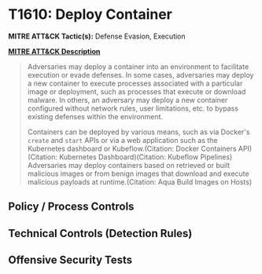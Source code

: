 # T1610: Deploy Container
**MITRE ATT&CK Tactic(s):** Defense Evasion, Execution

**[MITRE ATT&CK Description](https://attack.mitre.org/techniques/T1610)**
<blockquote>Adversaries may deploy a container into an environment to facilitate execution or evade defenses. In some cases, adversaries may deploy a new container to execute processes associated with a particular image or deployment, such as processes that execute or download malware. In others, an adversary may deploy a new container configured without network rules, user limitations, etc. to bypass existing defenses within the environment.

Containers can be deployed by various means, such as via Docker's <code>create</code> and <code>start</code> APIs or via a web application such as the Kubernetes dashboard or Kubeflow.(Citation: Docker Containers API)(Citation: Kubernetes Dashboard)(Citation: Kubeflow Pipelines) Adversaries may deploy containers based on retrieved or built malicious images or from benign images that download and execute malicious payloads at runtime.(Citation: Aqua Build Images on Hosts)</blockquote>

## Policy / Process Controls
## Technical Controls (Detection Rules)

## Offensive Security Tests
